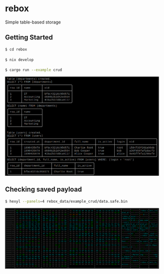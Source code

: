 # rebox
Simple table-based storage

## Getting Started

```sh
$ cd rebox

$ nix develop

$ cargo run --example crud
```
![](docs/img/rebox-crud-example-output.png?raw=true)

## Checking saved payload
```sh
$ hexyl --panels=4 rebox_data/example_crud/data.safe.bin
```
![](docs/img/rebox-hexdump.png?raw=true)
